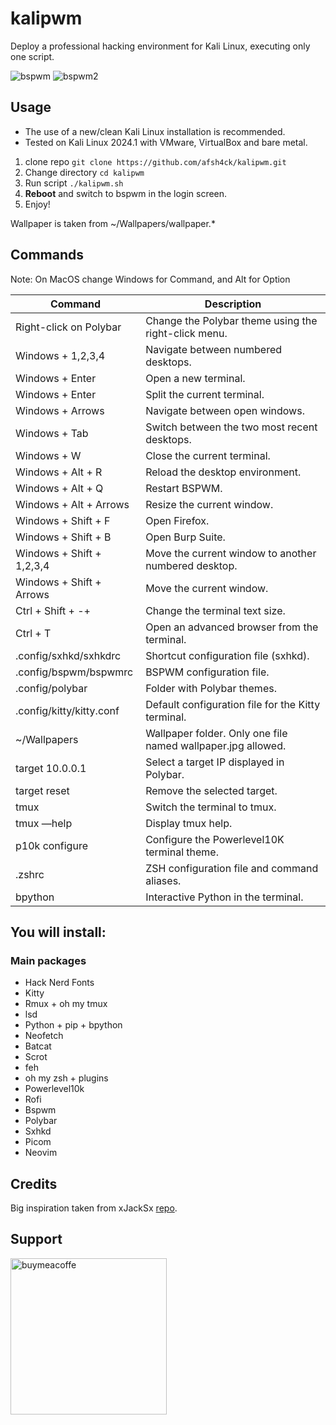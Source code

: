 # kalipwm

Deploy a professional hacking environment for Kali Linux, executing only one script.

![bspwm](https://github.com/afsh4ck/kalipwm/assets/132138425/cac4fb37-fd1b-43d5-a16f-90b867742da2)
![bspwm2](https://github.com/afsh4ck/kalipwm/assets/132138425/7a7890a3-71ef-4664-8435-560053eb87ba)

## Usage

- The use of a new/clean Kali Linux installation is recommended.
- Tested on Kali Linux 2024.1 with VMware, VirtualBox and bare metal.

1. clone repo `git clone https://github.com/afsh4ck/kalipwm.git`
2. Change directory `cd kalipwm`
3. Run script `./kalipwm.sh`
4. **Reboot** and switch to bspwm in the login screen.
5. Enjoy!

Wallpaper is taken from ~/Wallpapers/wallpaper.\*

## Commands

Note: On MacOS change Windows for Command, and Alt for Option

| Command                    | Description                                               |
|---------------------------|-----------------------------------------------------------|
| Right-click on Polybar     | Change the Polybar theme using the right-click menu.       |
| Windows + 1,2,3,4          | Navigate between numbered desktops.                        |
| Windows + Enter            | Open a new terminal.                                       |
| Windows + Enter            | Split the current terminal.                                |
| Windows + Arrows           | Navigate between open windows.                             |
| Windows + Tab              | Switch between the two most recent desktops.              |
| Windows + W                | Close the current terminal.                                |
| Windows + Alt + R          | Reload the desktop environment.                            |
| Windows + Alt + Q          | Restart BSPWM.                                            |
| Windows + Alt + Arrows     | Resize the current window.                                 |
| Windows + Shift + F        | Open Firefox.                                             |
| Windows + Shift + B        | Open Burp Suite.                                          |
| Windows + Shift + 1,2,3,4   | Move the current window to another numbered desktop.      |
| Windows + Shift + Arrows   | Move the current window.                                   |
| Ctrl + Shift + -+          | Change the terminal text size.                             |
| Ctrl + T                   | Open an advanced browser from the terminal.               |
| .config/sxhkd/sxhkdrc      | Shortcut configuration file (sxhkd).                      |
| .config/bspwm/bspwmrc       | BSPWM configuration file.                                 |
| .config/polybar            | Folder with Polybar themes.                                |
| .config/kitty/kitty.conf   | Default configuration file for the Kitty terminal.         |
| ~/Wallpapers               | Wallpaper folder. Only one file named wallpaper.jpg allowed.|
| target 10.0.0.1            | Select a target IP displayed in Polybar.                  |
| target reset               | Remove the selected target.                               |
| tmux                       | Switch the terminal to tmux.                              |
| tmux —help                 | Display tmux help.                                       |
| p10k configure             | Configure the Powerlevel10K terminal theme.               |
| .zshrc                     | ZSH configuration file and command aliases.               |
| bpython                    | Interactive Python in the terminal.                       |


## You will install:

### Main packages

- Hack Nerd Fonts
- Kitty
- Rmux + oh my tmux
- lsd
- Python + pip + bpython
- Neofetch
- Batcat
- Scrot
- feh
- oh my zsh + plugins
- Powerlevel10k
- Rofi
- Bspwm
- Polybar
- Sxhkd
- Picom
- Neovim

## Credits

Big inspiration taken from xJackSx [repo](https://github.com/xJackSx/BSPWMparrot).

## Support

<a href="https://www.buymeacoffee.com/afsh4ck" rel="nofollow"><img width="250" alt="buymeacoffe" src="https://camo.githubusercontent.com/cd9a722712fec4278ef95ff114b458897a37a52ef8129b6c833efcf8c66e2211/68747470733a2f2f63646e2e6275796d6561636f666665652e636f6d2f627574746f6e732f76322f64656661756c742d6f72616e67652e706e67" data-canonical-src="https://cdn.buymeacoffee.com/buttons/v2/default-orange.png" style="max-width: 100%;"></a></p>

